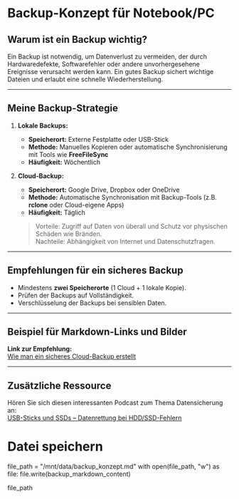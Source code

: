 
# Backup-Konzept für Notebook/PC

## Warum ist ein Backup wichtig?
Ein Backup ist notwendig, um Datenverlust zu vermeiden, der durch Hardwaredefekte, Softwarefehler oder andere unvorhergesehene Ereignisse verursacht werden kann. Ein gutes Backup sichert wichtige Dateien und erlaubt eine schnelle Wiederherstellung.

---

## Meine Backup-Strategie

1. **Lokale Backups:**
   - **Speicherort:** Externe Festplatte oder USB-Stick  
   - **Methode:** Manuelles Kopieren oder automatische Synchronisierung mit Tools wie **FreeFileSync**  
   - **Häufigkeit:** Wöchentlich  

2. **Cloud-Backup:**
   - **Speicherort:** Google Drive, Dropbox oder OneDrive  
   - **Methode:** Automatische Synchronisation mit Backup-Tools (z.B. **rclone** oder Cloud-eigene Apps)  
   - **Häufigkeit:** Täglich  

   > Vorteile: Zugriff auf Daten von überall und Schutz vor physischen Schäden wie Bränden.  
   > Nachteile: Abhängigkeit von Internet und Datenschutzfragen.  

---

## Empfehlungen für ein sicheres Backup
- Mindestens **zwei Speicherorte** (1 Cloud + 1 lokale Kopie).  
- Prüfen der Backups auf Vollständigkeit.  
- Verschlüsselung der Backups bei sensiblen Daten.  

---

## Beispiel für Markdown-Links und Bilder

**Link zur Empfehlung:**  
[Wie man ein sicheres Cloud-Backup erstellt](https://gitlab.com/ch-tbz-it/Stud/m231/-/blob/master/05_Backup/05_Sicheres%20Cloud-Backup.md)  



---

## Zusätzliche Ressource  
Hören Sie sich diesen interessanten Podcast zum Thema Datensicherung an:  
[USB-Sticks und SSDs – Datenrettung bei HDD/SSD-Fehlern](https://www.heise.de/news/USB-Sticks-und-SSDs-ab-1-TByte-Datenrettung-bei-HDD-SSD-Fehlern-c-t-uplink-9304485.html)


# Datei speichern
file_path = "/mnt/data/backup_konzept.md"
with open(file_path, "w") as file:
    file.write(backup_markdown_content)

file_path
